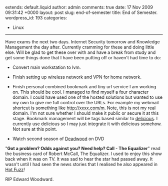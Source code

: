 extends: default.liquid
author: admin
comments: true
date: 17 Nov 2009 09:31:42 +0000
layout: post
slug: end-of-semester
title: End of Semester.
wordpress_id: 193
categories:
- Linux
---

Have exams the next two days. Internet Security tomorrow and Knowledge Management the day after. Currently cramming for these and doing little else. Will be glad to get these over with and have a break from study and get some things done that I have been putting off or haven't had time to do:





  * Convert main workstation to lvm.


  * Finish setting up wireless network and VPN for home network.


  * Finish personal combined bookmark and tiny url service I am working on. This should be cool. I managed to find myself a four character domain. I could have used one of the hosted solutions but wanted to use my own to give me full control over the URLs. For example my webmail shortcut is something like http://xxxx.com/m. Note, this is not my real domain. I'm not sure whether I should make it public or secure it at this stage. Bookmark management will be tags based similar to [delicious](http://delicious.com/). I currently use delicious so I may just integrate it with delicious somehow. Not sure at this point.


  * Watch second season of [Deadwood](http://www.imdb.com/title/tt0348914/) on DVD



"**Got a problem? Odds against you? Need help? Call - The Equalizer**" read the business card of Robert McCall, The Equalizer. I used to enjoy this show back when it was on TV. It was sad to hear the star had passed away. It wasn't until I had seen the news stories that I realised he also appeared in [Hot Fuzz](http://www.imdb.com/title/tt0425112/)!

RIP Edward Woodward.

 


